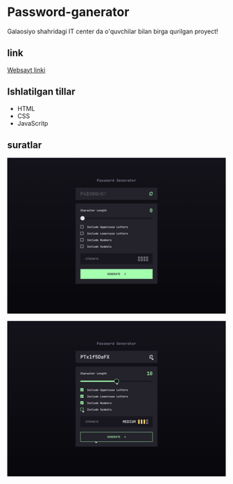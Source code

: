 # Password-ganerator

Galaosiyo shahridagi IT center da o'quvchilar bilan birga qurilgan proyect!

## link

[Websayt linki](https://razzoqovjavohir.github.io/password-ganerator/)

## Ishlatilgan tillar

- HTML
- CSS
- JavaScritp


## suratlar

![birinchi surat](password-generator.jpg)

![ikkinchi surat](password-generator-1.jpg)
